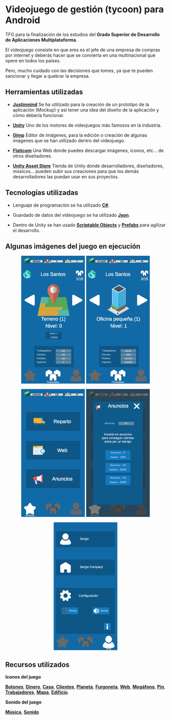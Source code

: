 # Videojuego de gestión (tycoon) para Android

TFG para la finalización de los estudios del **Grado Superior de Desarrollo de Aplicaciones Multiplataforma**.

El videojuego consiste en que eres es el jefe de una empresa de compras por internet y deberás hacer que se convierta en una multinacional que opere en todos los países.

Pero, mucho cuidado con las decisiones que tomes, ya que te pueden sancionar y llegar a quebrar la empresa.

## Herramientas utilizadas

- [**Justinmind**](https://justinmind.com)
Se ha utilizado para la creación de un prototipo de la aplicación (Mockup) y así tener una idea del diseño de la aplicación y cómo debería funcionar.

- [**Unity**](https://unity.com)
Uno de los motores de videojuegos más famosos en la industria.

- [**Gimp**](https://gimp.org)
Editor de imágenes, para la edición o creación de algunas imágenes que se han utilizado dentro del videojuego.

- [**Flaticom**](https://flaticon.com)
Una Web donde puedes descargar imágenes, iconos, etc...
de otros diseñadores.

- [**Unity Asset Store**](https://assetstore.unity.com)
Tienda de Unity donde desarrolladores, diseñadores, músicos...
pueden subir sus creaciones para que los demás desarrolladores las puedan usar en sus proyectos.

## Tecnologías utilizadas

- Lenguaje de programación se ha utilizado [**C#**](https://es.wikipedia.org/wiki/C_Sharp).

- Guardado de datos del videojuego se ha utilizado [**Json**](https://es.wikipedia.org/wiki/JSON).

- Dentro de Unity se han usado [**Scriptable Objects**](https://docs.unity3d.com/Manual/class-ScriptableObject.html) y [**Prefabs**](https://docs.unity3d.com/Manual/Prefabs.html) para agilizar el desarrollo.

## Algunas imágenes del juego en ejecución

<p align="center">
  <img width="200" src="https://github.com/sergyops/VideojuegoTycoonAndroid/blob/main/recursos/imagenes/menu_principal_lvl0.jpg?raw=true">
  <img width="200" src="https://github.com/sergyops/VideojuegoTycoonAndroid/blob/main/recursos/imagenes/menu_principal_lvl1.jpg?raw=true">
</p>

<p align="center">
  <img width="200" src="https://github.com/sergyops/VideojuegoTycoonAndroid/blob/main/recursos/imagenes/menu_servicios.jpg?raw=true">
  <img width="200" src="https://github.com/sergyops/VideojuegoTycoonAndroid/blob/main/recursos/imagenes/anuncios.jpg?raw=true">
</p>

<p align="center">
  <img width="200" src="https://github.com/sergyops/VideojuegoTycoonAndroid/blob/main/recursos/imagenes/menu_perfil.jpg?raw=true">
</p>

##  Recursos utilizados

**Iconos del juego**

[**Botones**](https://assetstore.unity.com/packages/2d/gui/icons/simple-button-set-02-184903), [**Dinero**](https://www.flaticon.com/premium-icon/profits_733186?related_id=733186&origin=search), [**Casa**](https://www.flaticon.com/premium-icon/homepage_3405784?related_id=3405784), [**Clientes**](https://www.flaticon.com/premium-icon/people_3224689?related_id=3224689&origin=search), [**Planeta**](https://www.flaticon.com/free-icon/worldwide_814513?term=map&page=1&position=35&page=1&position=35&related_id=814513&origin=search), [**Furgoneta**](https://www.flaticon.com/free-icon/delivery_3063823?term=delivery%20van&page=1&position=1&page=1&position=1&related_id=3063823&origin=search), [**Web**](https://www.flaticon.com/free-icon/webpages_718065?related_id=718065&origin=search), [**Megáfono**](https://www.flaticon.com/premium-icon/megaphone_791950?term=marketing&page=1&position=68&page=1&position=68&related_id=791950&origin=search), [**Pin**](https://www.flaticon.com/premium-icon/pin_2951157?k=1648549550956), [**Trabajadores**](https://www.flaticon.com/free-icon/team_476863?term=work&page=1&position=39&page=1&position=39&related_id=476863&origin=search), [**Mapa**](https://www.flaticon.com/free-icon/location_992211), [**Edificio**](https://www.flaticon.com/premium-icon/building_2656372).

**Sonido del juego**

[**Música**](https://assetstore.unity.com/packages/audio/music/soft-rpg-music-pack-212935), [**Sonido**](https://assetstore.unity.com/packages/audio/sound-fx/free-casual-game-sfx-pack-54116)
